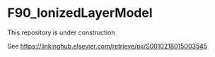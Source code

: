 # F90_IonizedLayerModel

This repository is under construction  

See https://linkinghub.elsevier.com/retrieve/pii/S0010218015003545